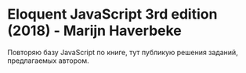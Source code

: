 # Eloquent JavaScript 3rd edition (2018) - Marijn Haverbeke

Повторяю базу JavaScript по книге, тут публикую решения заданий, предлагаемых автором.